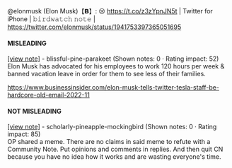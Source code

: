 @elonmusk (Elon Musk)【𝗕】: 😢 https://t.co/z3zYpnJN5t | Twitter for iPhone | 𝚋𝚒𝚛𝚍𝚠𝚊𝚝𝚌𝚑 𝚗𝚘𝚝𝚎 | https://twitter.com/elonmusk/status/1941753397365051695

#### MISLEADING

[[view note]](https://x.com/i/birdwatch/n/1941798074252181610) - blissful-pine-parakeet (Shown notes: 0 · Rating impact: 52)\
Elon Musk has advocated for his employees to work 120 hours per week & banned vacation leave in order for them to see less of their families. 


https://www.businessinsider.com/elon-musk-tells-twitter-tesla-staff-be-hardcore-old-email-2022-11

#### NOT MISLEADING

[[view note]](https://x.com/i/birdwatch/n/1941799831946903936) - scholarly-pineapple-mockingbird (Shown notes: 0 · Rating impact: 85)\
OP shared a meme. There are no claims in said meme to refute with a Community Note. Put opinions and comments in replies. And then quit CN because you have no idea how it works and are wasting everyone's time.
